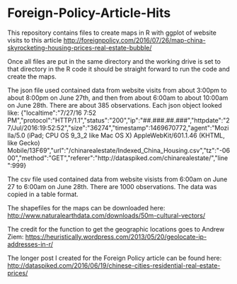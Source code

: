 # Foreign-Policy-Article-Hits

This repository contains files to create maps in R with ggplot of website visits to 
this article http://foreignpolicy.com/2016/07/26/map-china-skyrocketing-housing-prices-real-estate-bubble/

Once all files are put in the same directory and the working drive is set to that directory 
in the R code it should be straight forward to run the code and create the maps. 

The json file used contained data from website visits from about 3:00pm to about 8:00pm on June 27th, and then from about 
6:00am to about 10:00am on June 28th. There are about 385 observations. Each json object looked like:
{"localtime":"7\/27\/16 7:52 PM","protocol":"HTTP\/1.1","status":"200","ip":"##.###.##.###","httpdate":"27\/Jul\/2016:19:52:52","size":"36274","timestamp":1469670772,"agent":"Mozilla\/5.0 (iPad; CPU OS 9_3_2 like Mac OS X) AppleWebKit\/601.1.46 (KHTML, like Gecko) Mobile\/13F69","url":"\/chinarealestate\/Indexed_China_Housing.csv","tz":"-0600","method":"GET","referer":"http:\/\/dataspiked.com\/chinarealestate\/","line":999}

The csv file used contained data from website visists from 6:00am on June 27 to 6:00am on June 28th. There are 1000 observations. The data was copied in a table format.  

The shapefiles for the maps can be downloaded here:
http://www.naturalearthdata.com/downloads/50m-cultural-vectors/

The credit for the function to get the geographic locations goes to Andrew Ziem:
https://heuristically.wordpress.com/2013/05/20/geolocate-ip-addresses-in-r/

The longer post I created for the Foreign Policy article can be found here:
http://dataspiked.com/2016/06/19/chinese-cities-residential-real-estate-prices/
